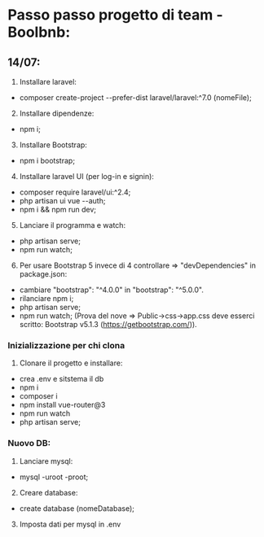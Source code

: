 # Passo passo progetto di team - Boolbnb:

## 14/07:
1. Installare laravel:
- composer create-project --prefer-dist laravel/laravel:^7.0 (nomeFile);

2. Installare dipendenze:
- npm i;

3. Installare Bootstrap:
- npm i bootstrap;

4. Installare laravel UI (per log-in e signin):
- composer require laravel/ui:^2.4;
- php artisan ui vue --auth;
- npm i && npm run dev;

5. Lanciare il programma e watch:
- php artisan serve;
- npm run watch;

6. Per usare Bootstrap 5 invece di 4 controllare => "devDependencies" in package.json:
- cambiare "bootstrap": "^4.0.0" in "bootstrap": "^5.0.0". 
- rilanciare npm i;
- php artisan serve;
- npm run watch;
(Prova del nove => Public->css->app.css deve esserci scritto: Bootstrap v5.1.3 (https://getbootstrap.com/)).

### Inizializzazione per chi clona
1. Clonare il progetto e installare:
- crea .env e sitstema il db
- npm i
- composer i
- npm install vue-router@3
- npm run watch
- php artisan serve;

### Nuovo DB:
1. Lanciare mysql:
- mysql -uroot -proot;

2. Creare database:
- create database (nomeDatabase);

3. Imposta dati per mysql in .env
